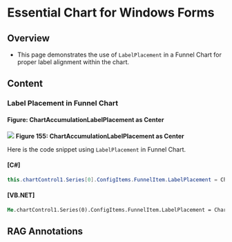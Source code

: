 <!--
source: image
domain: syncfusion-sdk
task: pdf-ocr-to-markdown
language: en (keep original; do not translate)
source_filename: page_264.jpeg
document_name: chart
page_number: 264
page_id: chart#page_264
product: Syncfusion Winforms
version: 11.4.0.26
timestamp: 2025-08-09T03:32:14Z
fidelity: lossless
-->

# Essential Chart for Windows Forms

## Overview
- This page demonstrates the use of `LabelPlacement` in a Funnel Chart for proper label alignment within the chart.

## Content

### Label Placement in Funnel Chart

#### Figure: ChartAccumulationLabelPlacement as Center

![](https://raw.githubusercontent.com/nesympathy/unclear-images/master/syncfusion-page_264-chart.png)
**Figure 155: ChartAccumulationLabelPlacement as Center**

Here is the code snippet using `LabelPlacement` in Funnel Chart.

#### [C#]

```csharp
this.chartControl1.Series[0].ConfigItems.FunnelItem.LabelPlacement = ChartAccumulationLabelPlacement.Center;
```

#### [VB.NET]

```vb
Me.chartControl1.Series(0).ConfigItems.FunnelItem.LabelPlacement = ChartAccumulationLabelPlacement.Center
```

## RAG Annotations
<!-- tags: [chart, funnel chart, label placement, windows forms, syncfusion winforms, version-11.4.0.26] keywords: [chartAccumulationLabelPlacement, center placement, funnels, series configuration, visual alignment] -->
